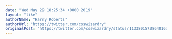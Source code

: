 ```yaml
---
date: "Wed May 29 18:25:34 +0000 2019"
layout: "like"
authorName: "Harry Roberts"
authorUrl: "https://twitter.com/csswizardry"
originalPost: "https://twitter.com/csswizardry/status/1133801572864016384"
---
```

